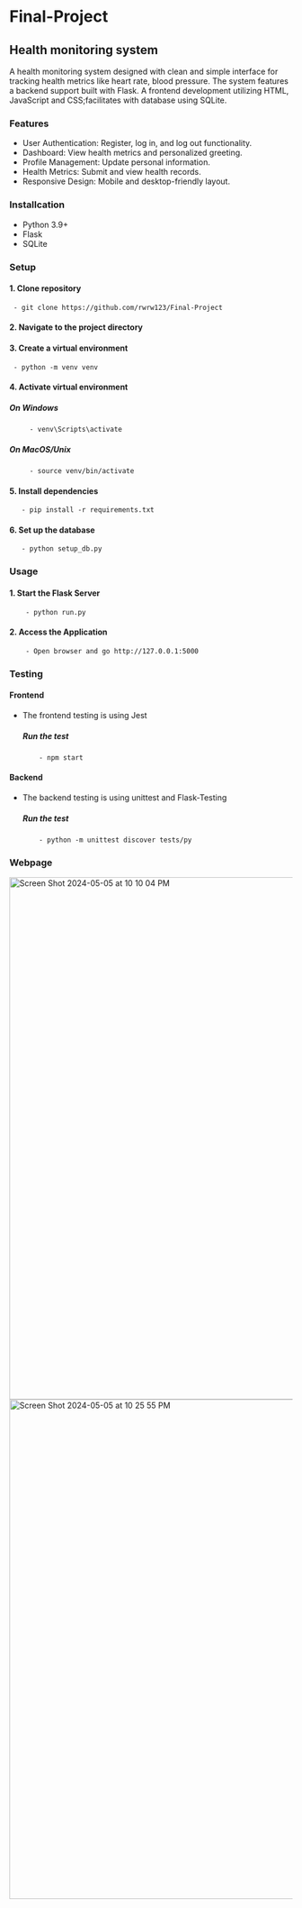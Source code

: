 # Final-Project
## Health monitoring system
  A health monitoring system designed with clean and simple interface for tracking health metrics like heart rate, blood pressure. The system features a backend support built with Flask. A frontend development utilizing HTML, JavaScript and CSS;facilitates with database using SQLite.

### Features
- User Authentication: Register, log in, and log out functionality.
- Dashboard: View health metrics and personalized greeting.
- Profile Management: Update personal information.
- Health Metrics: Submit and view health records.
- Responsive Design: Mobile and desktop-friendly layout.

### Installcation
- Python 3.9+
- Flask
- SQLite
  
### Setup
#### 1. Clone repository
     - git clone https://github.com/rwrw123/Final-Project
#### 2. Navigate to the project directory
#### 3. Create a virtual environment
     - python -m venv venv
#### 4. Activate virtual environment
##### On Windows
         - venv\Scripts\activate
##### On MacOS/Unix
         - source venv/bin/activate
#### 5. Install dependencies
       - pip install -r requirements.txt
#### 6. Set up the database
       - python setup_db.py

### Usage
#### 1. Start the Flask Server
        - python run.py
#### 2. Access the Application
        - Open browser and go http://127.0.0.1:5000

### Testing
#### Frontend 
- The frontend testing is using Jest
  ##### Run the test
          - npm start
#### Backend
- The backend testing is using unittest and Flask-Testing
  ##### Run the test
          - python -m unittest discover tests/py
### Webpage
<img width="927" alt="Screen Shot 2024-05-05 at 10 10 04 PM" src="https://github.com/rwrw123/Final-Project/assets/113308286/3f3a6300-9853-48b9-b7af-e0886f7e0c6f">
<img width="887" alt="Screen Shot 2024-05-05 at 10 25 55 PM" src="https://github.com/rwrw123/Final-Project/assets/113308286/0747220d-7548-4850-9c09-2e1e6c34759d">



   
